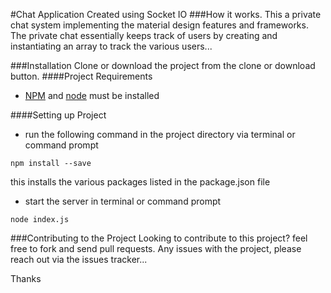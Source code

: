 #Chat Application Created using Socket IO
###How it works.
This a private chat system implementing the material design features and frameworks.
The private chat essentially keeps track of users by creating and instantiating an array to track the various users...

###Installation
Clone or download the project from the clone or download button.
####Project Requirements
* [NPM](https://www.npmjs.com/) and [node](https://nodejs.org/) must be installed

####Setting up Project
* run the following command in the project directory via terminal or command prompt
```shell
npm install --save
```
this installs the various packages listed in the package.json file
* start the server in terminal or command prompt
```shell
node index.js
```
###Contributing to the Project
Looking to contribute to this project? feel free to fork and send pull requests.
Any issues with the project, please reach out via the issues tracker...

Thanks
